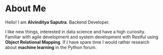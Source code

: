 # About Me


Hello! I am __Alvinditya Saputra__. Backend Developer.

I like new things, interested in data science and have a high curiosity. Familiar with agile development and system development with Restful using __Object Relational Mapping__. If I have spare time I would rather research about __machine learning__ in the Python forum.
